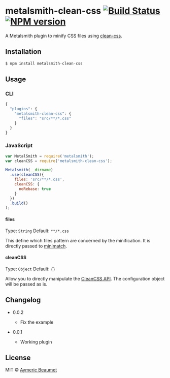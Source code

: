 # metalsmith-clean-css [![Build Status](https://travis-ci.org/aymericbeaumet/metalsmith-clean-css.svg?branch=master)](https://travis-ci.org/aymericbeaumet/metalsmith-clean-css) [![NPM version](https://badge.fury.io/js/metalsmith-clean-css.svg)](http://badge.fury.io/js/metalsmith-clean-css)

A Metalsmith plugin to minify CSS files using
[clean-css](https://github.com/GoalSmashers/clean-css).

## Installation

```javascript
$ npm install metalsmith-clean-css
```

## Usage

### CLI

```javascript
{
  "plugins": {
    "metalsmith-clean-css": {
      "files": "src/**/*.css"
    }
  }
}
```

### JavaScript

```javascript
var MetalSmith = require('metalsmith');
var cleanCSS = require('metalsmith-clean-css');

Metalsmith(__dirname)
  .use(cleanCSS({
    files: 'src/**/*.css',
    cleanCSS: {
      noRebase: true
    }
  })
  .build()
);
```

#### files
Type: `String`
Default: `**/*.css`

This define which files pattern are concerned by the minification. It is
directly passed to [minimatch](https://github.com/isaacs/minimatch).

#### cleanCSS
Type: `Object`
Default: `{}`

Allow you to directly manipulate the [CleanCSS
API](https://github.com/GoalSmashers/clean-css#how-to-use-clean-css-programmatically).
The configuration object will be passed as is.

## Changelog

* 0.0.2
  * Fix the example

* 0.0.1
  * Working plugin

## License

MIT © [Aymeric Beaumet](http://beaumet.me)
